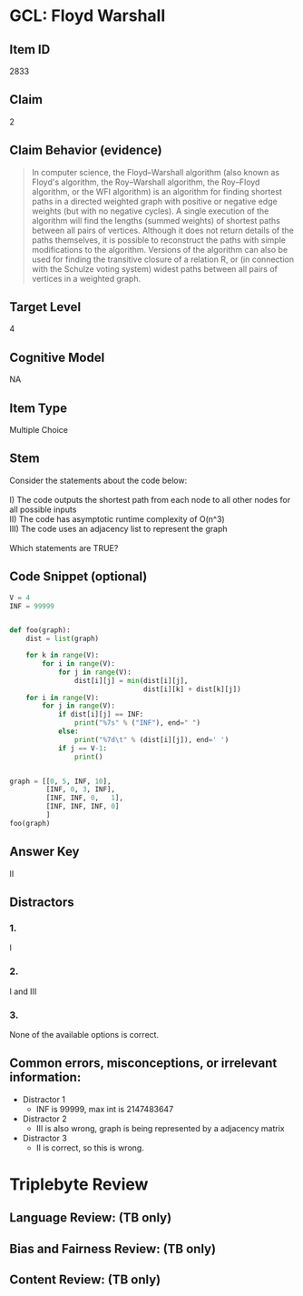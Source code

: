 # GCL: Floyd Warshall

## Item ID
2833

## Claim
2

## Claim Behavior (evidence)
> In computer science, the Floyd–Warshall algorithm (also known as Floyd's algorithm, the Roy–Warshall algorithm, the Roy–Floyd algorithm, or the WFI algorithm) is an algorithm for finding shortest paths in a directed weighted graph with positive or negative edge weights (but with no negative cycles). A single execution of the algorithm will find the lengths (summed weights) of shortest paths between all pairs of vertices. Although it does not return details of the paths themselves, it is possible to reconstruct the paths with simple modifications to the algorithm. Versions of the algorithm can also be used for finding the transitive closure of a relation R, or (in connection with the Schulze voting system) widest paths between all pairs of vertices in a weighted graph.

## Target Level 
4

## Cognitive Model
NA

## Item Type
Multiple Choice

## Stem
Consider the statements about the code below:
<br><br>
I) The code outputs the shortest path from each node to all other nodes for all possible inputs
<br>
II) The code has asymptotic runtime complexity of O(n^3)
<br>
III) The code uses an adjacency list to represent the graph
<br><br>
Which statements are TRUE?

## Code Snippet (optional)
```python
V = 4
INF = 99999


def foo(graph):
    dist = list(graph)

    for k in range(V):
        for i in range(V):
            for j in range(V):
                dist[i][j] = min(dist[i][j],
                                 dist[i][k] + dist[k][j])
    for i in range(V):
        for j in range(V):
            if dist[i][j] == INF:
                print("%7s" % ("INF"), end=" ")
            else:
                print("%7d\t" % (dist[i][j]), end=' ')
            if j == V-1:
                print()


graph = [[0, 5, INF, 10],
         [INF, 0, 3, INF],
         [INF, INF, 0,   1],
         [INF, INF, INF, 0]
         ]
foo(graph)
```

## Answer Key
II

## Distractors

### 1.
I 

### 2.
I and III

### 3.
None of the available options is correct.


## Common errors, misconceptions, or irrelevant information:
- Distractor 1
    - INF is 99999, max int is 2147483647
- Distractor 2
    - III is also wrong, graph is being represented by a adjacency matrix
- Distractor 3
    - II is correct, so this is wrong.

# Triplebyte Review

## Language Review: (TB only)

## Bias and Fairness Review: (TB only)

## Content Review: (TB only)
